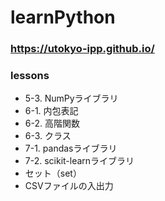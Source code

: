 # learnPython
### https://utokyo-ipp.github.io/
### lessons
+ 5-3. NumPyライブラリ
+ 6-1. 内包表記
+ 6-2. 高階関数
+ 6-3. クラス
+ 7-1. pandasライブラリ
+ 7-2. scikit-learnライブラリ
+ セット（set）
+ CSVファイルの入出力